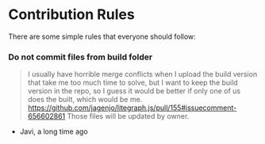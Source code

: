 # Contribution Rules
There are some simple rules that everyone should follow:

### Do not commit files from build folder
> I usually have horrible merge conflicts when I upload the build version that take me too much time to solve, but I want to keep the build version in the repo, so I guess it would be better if only one of us does the built, which would be me.
> https://github.com/jagenjo/litegraph.js/pull/155#issuecomment-656602861
Those files will be updated by owner.

- Javi, a long time ago
